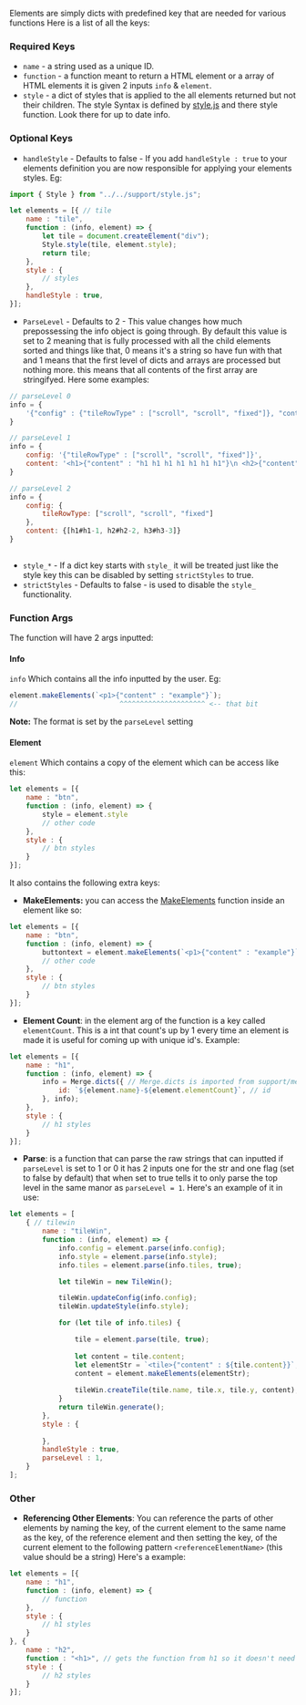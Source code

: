 Elements are simply dicts with predefined key that are needed for various functions
Here is a list of all the keys:
### Required Keys
 - `name` - a string used as a unique ID.
 - `function` - a function meant to return a HTML element or a array of HTML elements it is given 2 inputs `info` & `element`.
 - `style` - a dict of styles that is applied to the all elements returned but not their children. The style Syntax is defined by [style.js](support/style.js.md) and there style function. Look there for up to date info.
### Optional Keys
 - `handleStyle` - Defaults to false - If you add `handleStyle : true` to your elements definition you are now responsible for applying your elements styles. Eg:
```js
import { Style } from "../../support/style.js";

let elements = [{ // tile
	name : "tile",
	function : (info, element) => {
		let tile = document.createElement("div");
		Style.style(tile, element.style);
		return tile;
	},
	style : {
		// styles
	},
	handleStyle : true,
}];
```
 - `ParseLevel` - Defaults to 2 - This value changes how much prepossessing the info object is going through. By default this value is set to 2 meaning that is fully processed with all the child elements sorted and things like that, 0 means it's a string so have fun with that and 1 means that the first level of dicts and arrays are processed but nothing more. this means that all contents of the first array are stringifyed. Here some examples:
```js
// parseLevel 0
info = {
	'{"config" : {"tileRowType" : ["scroll", "scroll", "fixed"]}, "content" : \n <h1>{"content" : "h1 h1 h1 h1 h1 h1 h1"}\n <h2>{"content" : "h2 h2 h2 h2 h2 h2 h2"}\n <h3>{"content" : "h3 h3 h3 h3 h3 h3 h3"}\n}'
}

// parseLevel 1
info = {
	config: '{"tileRowType" : ["scroll", "scroll", "fixed"]}',
	content: '<h1>{"content" : "h1 h1 h1 h1 h1 h1 h1"}\n <h2>{"content" : "h2 h2 h2 h2 h2 h2 h2"}\n <h3>{"content" : "h3 h3 h3 h3 h3 h3 h3"}'
}

// parseLevel 2
info = {
	config: {
		tileRowType: ["scroll", "scroll", "fixed"]
	},
	content: {[h1#h1-1, h2#h2-2, h3#h3-3]}
}
​
```
 - `style_*`  - If a dict key starts with `style_` it will be treated just like the style key this can be disabled by setting `strictStyles` to true.
 - `strictStyles` - Defaults to false - is used to disable the `style_` functionality. 
### Function Args
The function will have 2 args inputted: 
#### Info
`info` 
Which contains all the info inputted by the user. Eg: 
```js
element.makeElements(`<p1>{"content" : "example"}`);
//                         ^^^^^^^^^^^^^^^^^^^^^ <-- that bit
```
 **Note:** The format is set by the `parseLevel` setting

#### Element
`element` 
Which contains a copy of the element which can be access like this:
```js
let elements = [{
	name : "btn",
	function : (info, element) => {
		style = element.style
		// other code
	},
	style : {
		// btn styles
	}
}];
```
It also contains the following extra keys:
 - **MakeElements:** you can access the [MakeElements](element.js.md#MakeElements) function inside an element like so:
```js
let elements = [{
	name : "btn",
	function : (info, element) => {
		buttontext = element.makeElements(`<p1>{"content" : "example"}`);
		// other code
	},
	style : {
		// btn styles
	}
}];
```
 - **Element Count**: in the element arg of the function is a key called `elementCount`. This is a int that count's up by 1 every time an element is made it is useful for coming up with unique id's. Example:
```js
let elements = [{
	name : "h1",
	function : (info, element) => {
		info = Merge.dicts({ // Merge.dicts is imported from support/merger.js
			id: `${element.name}-${element.elementCount}`, // id 
		}, info);
	},
	style : {
		// h1 styles
	}
}];
```
 - **Parse**: is a function that can parse the raw strings that can inputted if `parseLevel` is set to  1 or 0 it has 2 inputs one for the str and one flag (set to false by default) that when set to true tells it to only parse the top level in the same manor as `parseLevel = 1`. Here's an example of it in use:
```js
let elements = [
    { // tilewin
        name : "tileWin",
        function : (info, element) => {
            info.config = element.parse(info.config);
            info.style = element.parse(info.style);
            info.tiles = element.parse(info.tiles, true);

            let tileWin = new TileWin();

            tileWin.updateConfig(info.config);
            tileWin.updateStyle(info.style);

            for (let tile of info.tiles) {

                tile = element.parse(tile, true);
                
                let content = tile.content;
				let elementStr = `<tile>{"content" : ${tile.content}}`;
				content = element.makeElements(elementStr);
				
                tileWin.createTile(tile.name, tile.x, tile.y, content);
            }
            return tileWin.generate();
        },
        style : {
            
        },
        handleStyle : true,
        parseLevel : 1,
    }
];
```
### Other
 - **Referencing Other Elements**: You can reference the parts of other elements by naming the key, of the current element to the same name as the key, of the reference element and then setting the key, of the current element to the following pattern `<referenceElementName>` (this value should be a string) Here's a example:
```javascript
let elements = [{
	name : "h1",
	function : (info, element) => {
		// function
	},
	style : {
		// h1 styles
	}
}, {
	name : "h2",
	function : "<h1>", // gets the function from h1 so it doesn't need to be writen twice
	style : {
		// h2 styles
	}
}];
```
